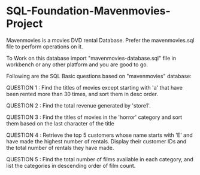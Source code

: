 # SQL-Foundation-Mavenmovies-Project
Mavenmovies is a movies DVD rental Database.
Prefer the mavenmovies.sql file to perform operations on it.

To Work on this database import "mavenmovies-database.sql" file in workbench or any other platform and you are good to go.

Following are the SQL Basic questions based on "mavenmovies" database:

QUESTION 1 :    Find the titles of movies except starting with 'a' 
			    that have been rented more than 30 times, 
                and sort them in desc order.

QUESTION 2 :    Find the total revenue generated by 'store1'.

QUESTION 3 :    Find the titles of movies in the 'horror' category and 
			    sort them based on the last character of the title

QUESTION 4 :    Retrieve the top 5 customers whose name starts with 'E' and 
			    have made the highest number of rentals. 
                Display their customer IDs and the total number of rentals they have made.

QUESTION 5 :    Find the total number of films available in each category, 
			    and list the categories in descending order of film count.
